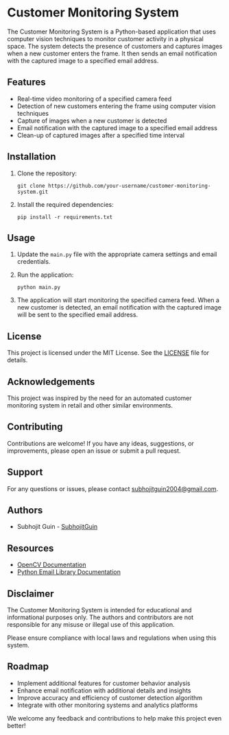 # Customer Monitoring System

The Customer Monitoring System is a Python-based application that uses computer vision techniques to monitor customer activity in a physical space. The system detects the presence of customers and captures images when a new customer enters the frame. It then sends an email notification with the captured image to a specified email address.

## Features

- Real-time video monitoring of a specified camera feed
- Detection of new customers entering the frame using computer vision techniques
- Capture of images when a new customer is detected
- Email notification with the captured image to a specified email address
- Clean-up of captured images after a specified time interval

## Installation

1. Clone the repository:
   ```
   git clone https://github.com/your-username/customer-monitoring-system.git
   ```

2. Install the required dependencies:
   ```
   pip install -r requirements.txt
   ```

## Usage

1. Update the `main.py` file with the appropriate camera settings and email credentials.

2. Run the application:
   ```
   python main.py
   ```

3. The application will start monitoring the specified camera feed. When a new customer is detected, an email notification with the captured image will be sent to the specified email address.

## License

This project is licensed under the MIT License. See the [LICENSE](LICENSE) file for details.

## Acknowledgements

This project was inspired by the need for an automated customer monitoring system in retail and other similar environments.

## Contributing

Contributions are welcome! If you have any ideas, suggestions, or improvements, please open an issue or submit a pull request.

## Support

For any questions or issues, please contact [subhojitguin2004@gmail.com](mailto:subhojitguin2004@gmail.com).

## Authors

- Subhojit Guin - [SubhojitGuin](https://github.com/SubhojitGuin)

## Resources

- [OpenCV Documentation](https://docs.opencv.org)
- [Python Email Library Documentation](https://docs.python.org/3/library/email.html)

## Disclaimer

The Customer Monitoring System is intended for educational and informational purposes only. The authors and contributors are not responsible for any misuse or illegal use of this application.

Please ensure compliance with local laws and regulations when using this system.

## Roadmap

- Implement additional features for customer behavior analysis
- Enhance email notification with additional details and insights
- Improve accuracy and efficiency of customer detection algorithm
- Integrate with other monitoring systems and analytics platforms

We welcome any feedback and contributions to help make this project even better!